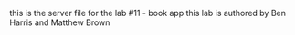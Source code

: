 this is the server file for the lab #11 - book app
this lab is authored by Ben Harris and Matthew Brown 